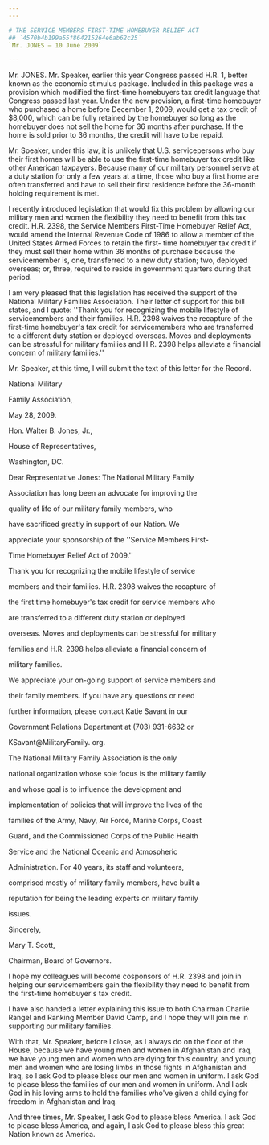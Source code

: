 ```yaml
---
---

# THE SERVICE MEMBERS FIRST-TIME HOMEBUYER RELIEF ACT
## `4570b4b199a55f864215264e6ab62c25`
`Mr. JONES — 10 June 2009`

---
```



Mr. JONES. Mr. Speaker, earlier this year Congress passed H.R. 1, 
better known as the economic stimulus package. Included in this package 
was a provision which modified the first-time homebuyers tax credit 
language that Congress passed last year. Under the new provision, a 
first-time homebuyer who purchased a home before December 1, 2009, 
would get a tax credit of $8,000, which can be fully retained by the 
homebuyer so long as the homebuyer does not sell the home for 36 months 
after purchase. If the home is sold prior to 36 months, the credit will 
have to be repaid.

Mr. Speaker, under this law, it is unlikely that U.S. servicepersons 
who buy their first homes will be able to use the first-time homebuyer 
tax credit like other American taxpayers. Because many of our military 
personnel serve at a duty station for only a few years at a time, those 
who buy a first home are often transferred and have to sell their first 
residence before the 36-month holding requirement is met.

I recently introduced legislation that would fix this problem by 
allowing our military men and women the flexibility they need to 
benefit from this tax credit. H.R. 2398, the Service Members First-Time 
Homebuyer Relief Act, would amend the Internal Revenue Code of 1986 to 
allow a member of the United States Armed Forces to retain the first-
time homebuyer tax credit if they must sell their home within 36 months 
of purchase because the servicemember is, one, transferred to a new 
duty station; two, deployed overseas; or, three, required to reside in 
government quarters during that period.



I am very pleased that this legislation has received the support of 
the National Military Families Association. Their letter of support for 
this bill states, and I quote: ''Thank you for recognizing the mobile 
lifestyle of servicemembers and their families. H.R. 2398 waives the 
recapture of the first-time homebuyer's tax credit for servicemembers 
who are transferred to a different duty station or deployed overseas. 
Moves and deployments can be stressful for military families and H.R. 
2398 helps alleviate a financial concern of military families.''

Mr. Speaker, at this time, I will submit the text of this letter for 
the Record.
























 National Military























 Family Association,



























 May 28, 2009.


 Hon. Walter B. Jones, Jr.,


 House of Representatives,


 Washington, DC.



 Dear Representative Jones: The National Military Family 


 Association has long been an advocate for improving the 


 quality of life of our military family members, who




 have sacrificed greatly in support of our Nation. We 


 appreciate your sponsorship of the ''Service Members First-


 Time Homebuyer Relief Act of 2009.''



 Thank you for recognizing the mobile lifestyle of service 


 members and their families. H.R. 2398 waives the recapture of 


 the first time homebuyer's tax credit for service members who 


 are transferred to a different duty station or deployed 


 overseas. Moves and deployments can be stressful for military 


 families and H.R. 2398 helps alleviate a financial concern of 


 military families.



 We appreciate your on-going support of service members and 


 their family members. If you have any questions or need 


 further information, please contact Katie Savant in our 


 Government Relations Department at (703) 931-6632 or 


 KSavant@MilitaryFamily. org.



 The National Military Family Association is the only 


 national organization whose sole focus is the military family 


 and whose goal is to influence the development and 


 implementation of policies that will improve the lives of the 


 families of the Army, Navy, Air Force, Marine Corps, Coast 


 Guard, and the Commissioned Corps of the Public Health 


 Service and the National Oceanic and Atmospheric 


 Administration. For 40 years, its staff and volunteers, 


 comprised mostly of military family members, have built a 


 reputation for being the leading experts on military family 


 issues.





 Sincerely,


























Mary T. Scott,


















 Chairman, Board of Governors.


I hope my colleagues will become cosponsors of H.R. 2398 and join in 
helping our servicemembers gain the flexibility they need to benefit 
from the first-time homebuyer's tax credit.

I have also handed a letter explaining this issue to both Chairman 
Charlie Rangel and Ranking Member David Camp, and I hope they will join 
me in supporting our military families.

With that, Mr. Speaker, before I close, as I always do on the floor 
of the House, because we have young men and women in Afghanistan and 
Iraq, we have young men and women who are dying for this country, and 
young men and women who are losing limbs in those fights in Afghanistan 
and Iraq, so I ask God to please bless our men and women in uniform. I 
ask God to please bless the families of our men and women in uniform. 
And I ask God in his loving arms to hold the families who've given a 
child dying for freedom in Afghanistan and Iraq.

And three times, Mr. Speaker, I ask God to please bless America. I 
ask God to please bless America, and again, I ask God to please bless 
this great Nation known as America.
